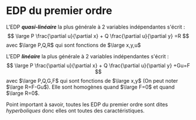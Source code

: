 # EDP du premier ordre

L'EDP ***quasi-linéaire*** la plus générale à 2 variables indépendantes s'écrit :
$$
\large P \frac{\partial u}{\partial x} + Q \frac{\partial u}{\partial y} =R
$$
avec $\large P,Q,R$ qui sont fonctions de $\large x,y,u$

L'EDP ***linéaire*** la plus générale à 2 variables indépendantes s'écrit :
$$
\large P \frac{\partial u}{\partial x} + Q \frac{\partial u}{\partial y} +Gu=F
$$
avec $\large P,Q,G,F$ qui sont fonctions de $\large x,y$ (On peut noter $\large R=F-Gu$). 
Elle sont homogènes quand $\large F=0$ et quand $\large R=0$.

Point important à savoir, toutes les EDP du premier ordre sont dites *hyperboliques* donc elles ont toutes des caractéristiques.

